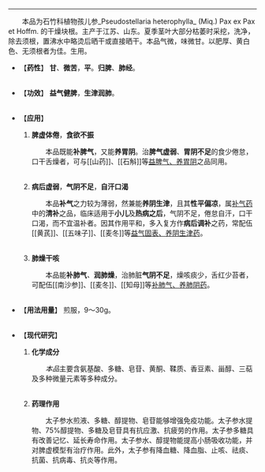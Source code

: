 ---
&emsp;&emsp;本品为石竹科植物孩儿参_Pseudostellaria heterophylla_ (Miq.) Pax ex Pax et Hoffm. 的干燥块根。主产于江苏、山东。夏季茎叶大部分枯萎时采挖，洗净，除去须根，置沸水中略烫后晒干或直接晒干。本品气微，味微甘。以肥厚、黄白色、无须根者为佳。生用。

- 【**药性**】
	**甘**、**微苦**，**平**。**归脾**、**肺经**。<br></br>

- 【**功效**】
	**益气健脾**，**生津润肺**。<br></br>

- 【**应用**】
	1. **脾虚体倦**，**食欲不振**
		
		&emsp;&emsp;本品既能**补脾气**，又能**养胃阴**。治**脾气虚弱**、**胃阴不足**的食少倦怠，口干舌燥者，可与[[山药]]、[[石斛]]等<ins>益脾气、养胃阴</ins>之品同用。<br></br>
	
	2. **病后虚弱**，**气阴不足**，**自汗口渴**
		
		&emsp;&emsp;本品**补气**之力较为薄弱，然兼能**养阴生津**，且其**性平偏凉**，属<ins>补气药</ins>中的**清补**之品，临床适用于**小儿**及**热病之后**，气阴不足，倦怠自汗，口干口渴，而不宜温补者。因其作用平和，多入复方作**病后调补**之药，常配伍[[黄芪]]、[[五味子]]、[[麦冬]]等<ins>益气固表、养阴生津药</ins>。<br></br>
	
	3. **肺燥干咳**
		
		&emsp;&emsp;本品能**补肺气**<dfn>、</dfn>**润肺燥**，治肺脏**气阴不足**，燥咳痰少，舌红少苔者，可配伍[[南沙参]]、[[麦冬]]、[[知母]]等<ins>补肺气、养肺阴药</ins>。<br></br>

- 【**用法用量**】
	煎服，9～30g。<br></br>

- 【**现代研究**】
	1. **化学成分**
		
		&emsp;&emsp;<dfn>本品</dfn>主要含氨基酸、多糖、皂苷、黄酮、鞣质、香豆素、甾醇、三萜及多种微量元素等多种成分。<br></br>
	
	2. **药理作用**
		
		&emsp;&emsp;太子参水煎液、多糖、醇提物、皂苷能够增强免疫功能。太子参水提物、75%醇提物、多糖及皂苷具有抗应激、抗疲劳的作用。太子参多糖具有改善记忆<dfn>、</dfn>延长寿命作用。太子参水、醇提物能提高小肠吸收功能，并对脾虚模型有治疗作用。此外，太子参有降血糖、降血脂、止咳、祛痰、抗菌、抗病毒、抗炎等作用。